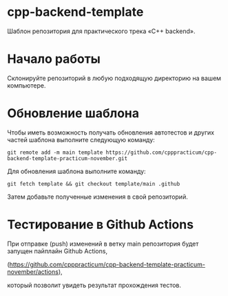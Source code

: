 # cpp-backend-template

Шаблон репозитория для практического трека «C++ backend».

# Начало работы

Склонируйте репозиторий в любую подходящую директорию на вашем компьютере.

# Обновление шаблона

Чтобы иметь возможность получать обновления автотестов и других частей шаблона выполните следующую команду:

```
git remote add -m main template https://github.com/cpppracticum/cpp-backend-template-practicum-november.git
```

Для обновления шаблона выполните команду:

```
git fetch template && git checkout template/main .github
```

Затем добавьте полученные изменения в свой репозиторий.

# Тестирование в Github Actions

При отправке (push) изменений в ветку main репозитория будет запущен пайплайн Github Actions, 

(https://github.com/cpppracticum/cpp-backend-template-practicum-november/actions),

который позволит увидеть результат прохождения тестов.
